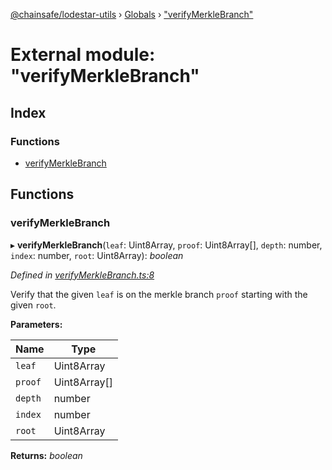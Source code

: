 [@chainsafe/lodestar-utils](../README.md) › [Globals](../globals.md) › ["verifyMerkleBranch"](_verifymerklebranch_.md)

# External module: "verifyMerkleBranch"

## Index

### Functions

* [verifyMerkleBranch](_verifymerklebranch_.md#verifymerklebranch)

## Functions

###  verifyMerkleBranch

▸ **verifyMerkleBranch**(`leaf`: Uint8Array, `proof`: Uint8Array[], `depth`: number, `index`: number, `root`: Uint8Array): *boolean*

*Defined in [verifyMerkleBranch.ts:8](https://github.com/ChainSafe/lodestar/blob/e142df2b7/packages/lodestar-utils/src/verifyMerkleBranch.ts#L8)*

Verify that the given ``leaf`` is on the merkle branch ``proof``
starting with the given ``root``.

**Parameters:**

Name | Type |
------ | ------ |
`leaf` | Uint8Array |
`proof` | Uint8Array[] |
`depth` | number |
`index` | number |
`root` | Uint8Array |

**Returns:** *boolean*
